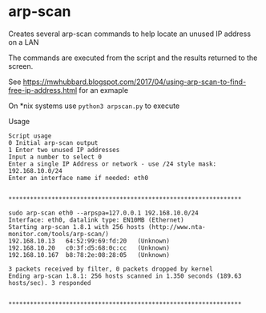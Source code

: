 # arp-scan
Creates several arp-scan commands to help locate an unused IP address on a LAN

The commands are executed from the script and the results returned to the screen.

See https://mwhubbard.blogspot.com/2017/04/using-arp-scan-to-find-free-ip-address.html for an exmaple

On *nix systems use ```python3 arpscan.py``` to execute

Usage
```
Script usage
0 Initial arp-scan output
1 Enter two unused IP addresses
Input a number to select 0
Enter a single IP Address or network - use /24 style mask: 192.168.10.0/24
Enter an interface name if needed: eth0


*****************************************************************

sudo arp-scan eth0 --arpspa=127.0.0.1 192.168.10.0/24
Interface: eth0, datalink type: EN10MB (Ethernet)
Starting arp-scan 1.8.1 with 256 hosts (http://www.nta-monitor.com/tools/arp-scan/)
192.168.10.13	64:52:99:69:fd:20	(Unknown)
192.168.10.20	c0:3f:d5:68:0c:cc	(Unknown)
192.168.10.167	b8:78:2e:08:28:05	(Unknown)

3 packets received by filter, 0 packets dropped by kernel
Ending arp-scan 1.8.1: 256 hosts scanned in 1.350 seconds (189.63 hosts/sec). 3 responded


*****************************************************************

```
